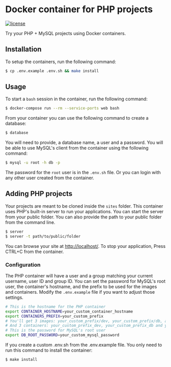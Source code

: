 # Docker container for PHP projects

[![license](https://img.shields.io/github/license/mashape/apistatus.svg?maxAge=2592000)]()

Try your PHP + MySQL projects using Docker containers.

## Installation

To setup the containers, run the following command:

```bash
$ cp .env.example .env.sh && make install
```

## Usage

To start a `bash` session in the container, run the following command:

```bash
$ docker-compose run --rm --service-ports web bash
```

From your container you can use the following command to create a database:

```bash
$ database
```

You will need to provide, a database name, a user and a password. You will be
able to use MySQL's client from the container using the following command:

```bash
$ mysql -u root -h db -p
```

The password for the `root` user is in the `.env.sh` file. Or you can login with
any other user created from the container.

## Adding PHP projects

Your projects are meant to be cloned inside the `sites` folder. This container
uses PHP's built-in server to run your applications. You can start the server
from your public folder. You can also provide the path to your public folder
from the command line.

```bash
$ server
$ server -t path/to/public/folder
```

You can browse your site at [http://localhost/][1]. To stop your application,
Press CTRL+C from the container.

### Configuration

The PHP container will have a user and a group matching your current username,
user ID and group ID. You can set the password for MySQL's root user, the
container's hostname, and the prefix to be used for the images and containers.
Modify the `.env.example` file if you want to adjust those settings.

```bash
# This is the hostname for the PHP container
export CONTAINER_HOSTNAME=your_custom_container_hostname
export CONTAINERS_PREFIX=your_custom_prefix
# You'll get 3 images: your_custom_prefix/dev, your_custom_prefix/db, and your_custom_prefix/data
# And 3 containers: your_custom_prefix_dev, your_custom_prefix_db and your_custom_prefix_data
# This is the password for MySQL's root user
export DB_ROOT_PASSWORD=your_custom_mysql_password
```

If you create a custom .env.sh from the .env.example file. You only need to run
this command to install the container:

```bash
$ make install
```

[1]: http://localhost/
